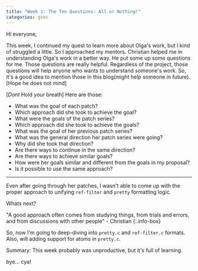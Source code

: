 ```yaml
---
title: "Week 1: The Ten Questions: All or Nothing!"
categories: gsoc
---
```


Hi everyone,

This week, I continued my quest to learn more about Olga's work, but I kind of struggled a little. So I approached my mentors. Christian helped me in understanding Olga's work in a better way. He put some up some questions for me. Those questions are really helpful. 
Regardless of the project, those questions will help anyone who wants to understand someone's work.
So, it's a good idea to mention those in this blog(might help someone in future).[Hope he does not mind]

[*Dont* Hold your breath] Here are those:

- What was the goal of each patch?
- Which approach did she took to achieve the goal?
- What were the goals of the patch series?
- Which approach did she took to achieve the goals?
- What was the goal of her previous patch series?
- What was the general direction her patch series were going?
- Why did she took that direction?
- Are there ways to continue in the same direction?
- Are there ways to achieve similar goals?
- How were her goals similar and different from the goals in my proposal?
- Is it possible to use the same approach?

---

Even after going through her patches, I wasn't able to come up with the proper approach to unifying  `ref-filter` and `pretty` formatting logic. 

Whats next?

"A good approach often comes from studying things, from trials and
errors, and from discussions with other people" -  Christian
{:.info-box}

So, now I'm going to deep-diving into `pretty.c` and `ref-filter.c` formats.
Also, will adding support for atoms in `pretty.c`.

Summary: This week probably was unproductive, but it's full of learning.

bye... cya!
